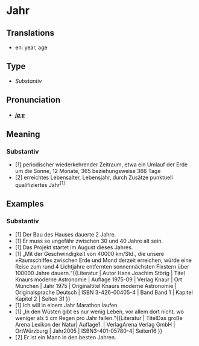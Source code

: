 # Jahr
## Translations
- en: year, age
## Type
- _Substantiv_
## Pronunciation
- **_[jaːɐ̯](https://commons.wikimedia.org/wiki/File:De-Jahr.ogg)_**
## Meaning
### Substantiv
- [1] periodischer wiederkehrender Zeitraum, etwa ein Umlauf der Erde um die Sonne, 12 Monate, 365 beziehungsweise 366 Tage
- [2] erreichtes Lebensalter, Lebensjahr, durch Zusätze punktuell qualifiziertes Jahr<sup>[1]</sup>
## Examples
### Substantiv
- [1] Der Bau des Hauses dauerte 2 Jahre.
- [1] Er muss so ungefähr zwischen 30 und 40 Jahre alt sein.
- [1] Das Projekt startet im August dieses Jahres.
- [1] „Mit der Geschwindigkeit von 40000 km/Std., die unsere »Raumschiffe« zwischen Erde und Mond derzeit erreichen, würde eine Reise zum rund 4 Lichtjahre entfernten sonnennächsten Fixstern über 100000 Jahre dauern.“<ref>{{Literatur | Autor  Hans Joachim Störig | Titel  Knaurs moderne Astronomie | Auflage  1975-09 | Verlag  Knaur | Ort  München | Jahr  1975 | Originaltitel  Knaurs moderne Astronomie | Originalsprache  Deutsch | ISBN  3-426-00405-4 | Band  Band 1 | Kapitel  Kapitel 2 | Seiten  31 }}</ref>
- [1] Ich will in einem Jahr Marathon laufen.
- [1] „In den Wüsten gibt es nur wenig Leben, vor allem dort nicht, wo weniger als 5 cm Regen pro Jahr fallen.“<ref>{{Literatur | TitelDas große Arena Lexikon der Natur| Auflage1. | VerlagArena Verlag GmbH | OrtWürzburg | Jahr2005 | ISBN3-401-05780-4| Seiten16 }}</ref>
- [2] Er ist ein Mann in den besten Jahren.

